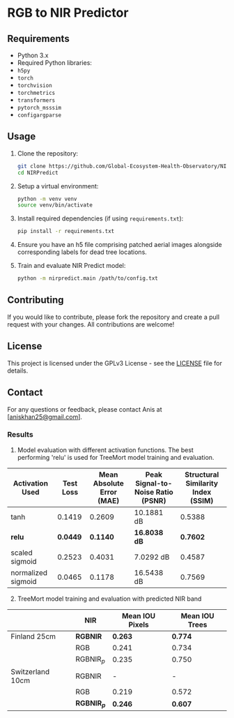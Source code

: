 # RGB to NIR Predictor

## Requirements

- Python 3.x
- Required Python libraries:
- `h5py`
- `torch`
- `torchvision`
- `torchmetrics`
- `transformers`
- `pytorch_msssim`
- `configargparse`

## Usage

1. Clone the repository:
    ```bash
    git clone https://github.com/Global-Ecosystem-Health-Observatory/NIRPredict.git
    cd NIRPredict
    ```
2. Setup a virtual environment:
    ```bash
    python -m venv venv
    source venv/bin/activate
    ```

3. Install required dependencies (if using `requirements.txt`):
    ```bash
    pip install -r requirements.txt
    ```

4. Ensure you have an h5 file comprising patched aerial images alongside corresponding labels for dead tree locations.

5. Train and evaluate NIR Predict model:
    ```bash
    python -m nirpredict.main /path/to/config.txt
    ```

## Contributing

If you would like to contribute, please fork the repository and create a pull request with your changes. All contributions are welcome!

## License

This project is licensed under the GPLv3 License - see the [LICENSE](LICENSE) file for details.

## Contact

For any questions or feedback, please contact Anis at [aniskhan25@gmail.com].

### Results

1. Model evaluation with different activation functions. The best performing 'relu' is used for TreeMort model training and evaluation.

| Activation Used    | Test Loss  | Mean Absolute Error (MAE) | Peak Signal-to-Noise Ratio (PSNR) | Structural Similarity Index (SSIM) |
| ------------------ | ---------- | ------------------------- | --------------------------------- | ---------------------------------- |
| tanh               | 0.1419     | 0.2609                    | 10.1881 dB                        | 0.5388                             |
| **relu**           | **0.0449** | **0.1140**                | **16.8038 dB**                    | **0.7602**                         |
| scaled sigmoid     | 0.2523     | 0.4031                    | 7.0292 dB                         | 0.4587                             |
| normalized sigmoid | 0.0465     | 0.1178                    | 16.5438 dB                        | 0.7569                             |

2. TreeMort model training and evaluation with predicted NIR band

|                  | NIR              | Mean IOU Pixels | Mean IOU Trees |
| ---------------- | ---------------- | --------------- | -------------- |
| Finland 25cm     | **RGBNIR**       | **0.263**       | **0.774**      |
|                  | RGB              | 0.241           | 0.734          |
|                  | RGBNIR${}_p$     | 0.235           | 0.750          |
| Switzerland 10cm | RGBNIR           | -               | -              |
|                  | RGB              | 0.219           | 0.572          |
|                  | **RGBNIR${}_p$** | **0.246**           | **0.607**          |
